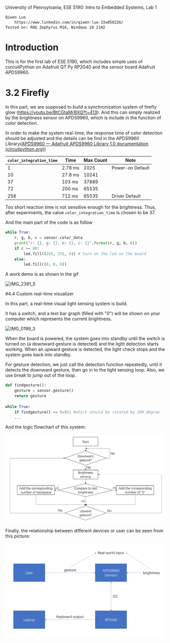 

University of Pennsylvania, ESE 5190: Intro to Embedded Systems, Lab 1

    Qiwen Luo
        https://www.linkedin.com/in/qiwen-luo-33a058226/
    Tested on: ROG Zephyrus M16, Windows 10 21H2

# Introduction 

This is for the first lab of ESE 5190, which includes simple uses of curcuitPython on Adafruit QT Py RP2040 and the sensor board Adafruit APDS9960.

# 3.2 Firefly

In this part, we are supposed to build a synchronization system of firefly glow (https://youtu.be/BtCGtaMrBXQ?t=413). And this can simply realized by the brightness sensor on APDS9960, which is include in the function of color detection.

In order to make the system real-time, the response time of color detection should be adjusted and the details can be find in the APDS9960 Library([APDS9960 — Adafruit APDS9960 Library 1.0 documentation (circuitpython.org)](https://docs.circuitpython.org/projects/apds9960/en/latest/api.html#adafruit_apds9960.apds9960.APDS9960.color_integration_time))

| `color_integration_time` | Time    | Max Count | Note             |
| ------------------------ | ------- | --------- | ---------------- |
| 1                        | 2.78 ms | 1025      | Power-on Default |
| 10                       | 27.8 ms | 10241     |                  |
| 37                       | 103 ms  | 37889     |                  |
| 72                       | 200 ms  | 65535     |                  |
| 256                      | 712 ms  | 65535     | Driver Default   |

Too short reaction time is not sensitive enough for the brightness. Thus, after experiments, the value `color_integration_time`   is chosen to be 37.

And the main part of the code is as follow

```python
while True:
    r, g, b, c = sensor.color_data
    print("r: {}, g: {}, b: {}, c: {}".format(r, g, b, c))
    if c >= 80:
        led.fill((255, 255, 0)) # turn on the led on the board
    else:
        led.fill((0, 0, 0))
```

A work demo is as shown in the gif

![IMG_2381_5](README.assets/IMG_2381_5.gif)





#4.4 Custom real-time visualizer

In this part, a real-time visual light sensing system is build.

It has a switch, and a text bar graph (filled with "0") will be shown on your computer which represents the current brightness.

![IMG_0199_3](README.assets/IMG_0199_3.gif)

When the board is powered, the system goes into standby until the switch is turned on (a downward gesture is detected) and the light detection starts working. When an upward gesture is detected, the light check stops and the system goes back into standby.

For gesture detection, we just call the detection function repeatedly, until it detects the downward gesture, then go in to the light sensing loop. Also, we use break to jump out of the loop.

```python
def findgesture():
    gesture = sensor.gesture()
    return gesture

while True:
    if findgesture() == 0x01: #which should be rotated by 180 degree
    ...
```

And the logic flowchart of this system:

![image-20220922155359275](README.assets/image-20220922155359275.png)



Finally, the relationship between different devices or user can be seen from this picture:

![image-20220922155122683](README.assets/image-20220922155122683.png)